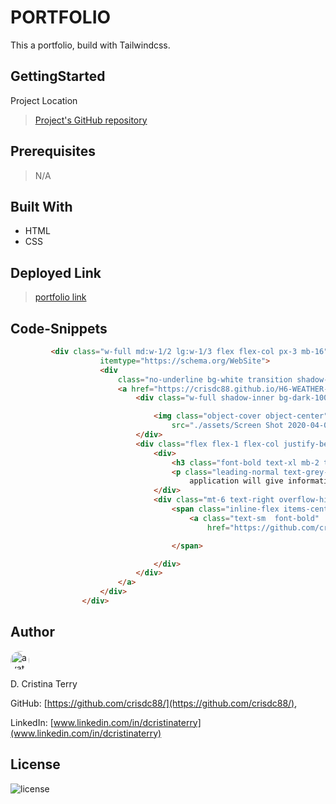 # PORTFOLIO

This a portfolio, build with Tailwindcss.

## GettingStarted

Project Location

>[Project's GitHub repository](https://github.com/crisdc88/)

## Prerequisites

>N/A

## Built With

* HTML
* CSS

## Deployed Link

>[portfolio link](https://crisdc88.github.io/)

## Code-Snippets

```html
         <div class="w-full md:w-1/2 lg:w-1/3 flex flex-col px-3 mb-16" itemscope=""
                    itemtype="https://schema.org/WebSite">
                    <div
                        class="no-underline bg-white transition shadow-lg hover:shadow hover:-translateY-sm flex flex-1 flex-col rounded-lg overflow-hidden">
                        <a href="https://crisdc88.github.io/H6-WEATHER-INFO/" target="_blank">
                            <div class="w-full shadow-inner bg-dark-100 bg-cover bg-top min-h-item ">

                                <img class="object-cover object-center"
                                    src="./assets/Screen Shot 2020-04-08 at 11.01.09 PM.png">
                            </div>
                            <div class="flex flex-1 flex-col justify-between p-4 border-t">
                                <div>
                                    <h3 class="font-bold text-xl mb-2 text-black" itemprop="name">Weather Dashboard</h3>
                                    <p class="leading-normal text-grey-darkest text-sm " itemprop="description">This
                                        application will give information about the weather for a specific city.</p>
                                </div>
                                <div class="mt-6 text-right overflow-hidden">
                                    <span class="inline-flex items-center   text-grey-darker ml-3" title="Views">
                                        <a class="text-sm  font-bold"
                                            href="https://github.com/crisdc88/H6-WEATHER-INFO" target="_blank">GitHub Repo</a>

                                    </span>

                                </div>
                            </div>
                        </a>
                    </div>
                </div>
```

## Author

<img src="https://avatars.githubusercontent.com/u/61372364?" alt="avatar" style="border-radius:20px" width="30"/>

D. Cristina Terry

GitHub: [https://github.com/crisdc88/](https://github.com/crisdc88/),

LinkedIn: [www.linkedin.com/in/dcristinaterry](www.linkedin.com/in/dcristinaterry)

## License

![license](https://img.shields.io/badge/license-MIT-green)

